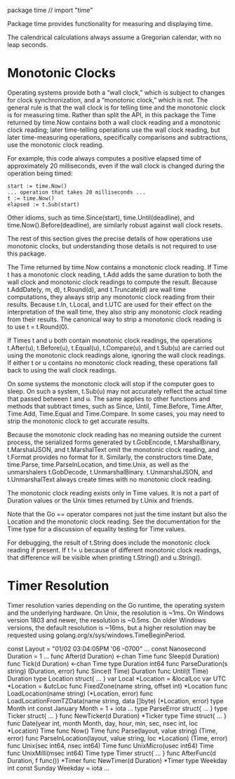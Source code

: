 package time // import "time"

Package time provides functionality for measuring and displaying time.

The calendrical calculations always assume a Gregorian calendar, with no leap
seconds.

# Monotonic Clocks

Operating systems provide both a “wall clock,” which is subject to changes
for clock synchronization, and a “monotonic clock,” which is not. The general
rule is that the wall clock is for telling time and the monotonic clock is for
measuring time. Rather than split the API, in this package the Time returned by
time.Now contains both a wall clock reading and a monotonic clock reading; later
time-telling operations use the wall clock reading, but later time-measuring
operations, specifically comparisons and subtractions, use the monotonic clock
reading.

For example, this code always computes a positive elapsed time of approximately
20 milliseconds, even if the wall clock is changed during the operation being
timed:

    start := time.Now()
    ... operation that takes 20 milliseconds ...
    t := time.Now()
    elapsed := t.Sub(start)

Other idioms, such as time.Since(start), time.Until(deadline), and
time.Now().Before(deadline), are similarly robust against wall clock resets.

The rest of this section gives the precise details of how operations use
monotonic clocks, but understanding those details is not required to use this
package.

The Time returned by time.Now contains a monotonic clock reading. If Time t
has a monotonic clock reading, t.Add adds the same duration to both the wall
clock and monotonic clock readings to compute the result. Because t.AddDate(y,
m, d), t.Round(d), and t.Truncate(d) are wall time computations, they always
strip any monotonic clock reading from their results. Because t.In, t.Local,
and t.UTC are used for their effect on the interpretation of the wall time,
they also strip any monotonic clock reading from their results. The canonical
way to strip a monotonic clock reading is to use t = t.Round(0).

If Times t and u both contain monotonic clock readings, the operations
t.After(u), t.Before(u), t.Equal(u), t.Compare(u), and t.Sub(u) are carried out
using the monotonic clock readings alone, ignoring the wall clock readings.
If either t or u contains no monotonic clock reading, these operations fall back
to using the wall clock readings.

On some systems the monotonic clock will stop if the computer goes to sleep.
On such a system, t.Sub(u) may not accurately reflect the actual time that
passed between t and u. The same applies to other functions and methods that
subtract times, such as Since, Until, Time.Before, Time.After, Time.Add,
Time.Equal and Time.Compare. In some cases, you may need to strip the monotonic
clock to get accurate results.

Because the monotonic clock reading has no meaning outside the current process,
the serialized forms generated by t.GobEncode, t.MarshalBinary, t.MarshalJSON,
and t.MarshalText omit the monotonic clock reading, and t.Format provides
no format for it. Similarly, the constructors time.Date, time.Parse,
time.ParseInLocation, and time.Unix, as well as the unmarshalers t.GobDecode,
t.UnmarshalBinary. t.UnmarshalJSON, and t.UnmarshalText always create times with
no monotonic clock reading.

The monotonic clock reading exists only in Time values. It is not a part of
Duration values or the Unix times returned by t.Unix and friends.

Note that the Go == operator compares not just the time instant but also the
Location and the monotonic clock reading. See the documentation for the Time
type for a discussion of equality testing for Time values.

For debugging, the result of t.String does include the monotonic clock
reading if present. If t != u because of different monotonic clock readings,
that difference will be visible when printing t.String() and u.String().

# Timer Resolution

Timer resolution varies depending on the Go runtime, the operating system
and the underlying hardware. On Unix, the resolution is ~1ms. On Windows
version 1803 and newer, the resolution is ~0.5ms. On older Windows versions,
the default resolution is ~16ms, but a higher resolution may be requested using
golang.org/x/sys/windows.TimeBeginPeriod.

const Layout = "01/02 03:04:05PM '06 -0700" ...
const Nanosecond Duration = 1 ...
func After(d Duration) <-chan Time
func Sleep(d Duration)
func Tick(d Duration) <-chan Time
type Duration int64
    func ParseDuration(s string) (Duration, error)
    func Since(t Time) Duration
    func Until(t Time) Duration
type Location struct{ ... }
    var Local *Location = &localLoc
    var UTC *Location = &utcLoc
    func FixedZone(name string, offset int) *Location
    func LoadLocation(name string) (*Location, error)
    func LoadLocationFromTZData(name string, data []byte) (*Location, error)
type Month int
    const January Month = 1 + iota ...
type ParseError struct{ ... }
type Ticker struct{ ... }
    func NewTicker(d Duration) *Ticker
type Time struct{ ... }
    func Date(year int, month Month, day, hour, min, sec, nsec int, loc *Location) Time
    func Now() Time
    func Parse(layout, value string) (Time, error)
    func ParseInLocation(layout, value string, loc *Location) (Time, error)
    func Unix(sec int64, nsec int64) Time
    func UnixMicro(usec int64) Time
    func UnixMilli(msec int64) Time
type Timer struct{ ... }
    func AfterFunc(d Duration, f func()) *Timer
    func NewTimer(d Duration) *Timer
type Weekday int
    const Sunday Weekday = iota ...
